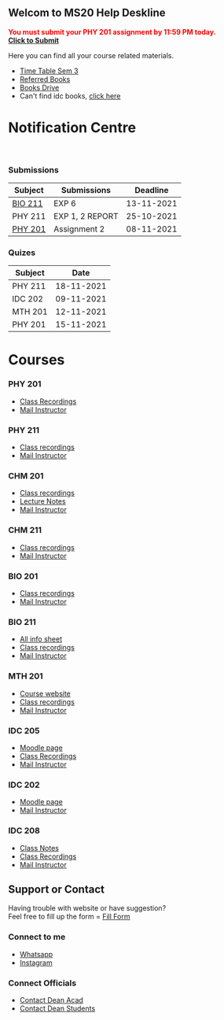 <head>
<link rel="apple-touch-icon" sizes="180x180" href="/apple-touch-icon.png">
<link rel="icon" type="image/png" sizes="32x32" href="/favicon-32x32.png">
<link rel="icon" type="image/png" sizes="16x16" href="/favicon-16x16.png">
<link rel="manifest" href="/site.webmanifest">
<link rel="mask-icon" href="/safari-pinned-tab.svg" color="#5bbad5">
<meta name="msapplication-TileColor" content="#da532c">
<meta name="theme-color" content="#ffffff">
</head>




## Welcom to MS20 Help Deskline

<strong style="color :red; ">You must submit your PHY 201 assignment by 11:59 PM today. <br>
[Click to Submit](https://web.iisermohali.ac.in/moodle/mod/assign/view.php?id=12697) </strong> <br>

Here you can find all your course related materials.

* [Time Table Sem 3](https://drive.google.com/file/d/1QaLe_aH47vuN6kEFl3Mvld6QKMGEsUT6/view?usp=sharing)
* [Referred Books](https://rajeshpotlia.github.io/Referred-Books/)
* [Books Drive](https://drive.google.com/folderview?id=1g--vKXs8g3blDSU-M3UYjm5_L3I_NKv6)
* Can't  find idc books, [click here](https://drive.google.com/folderview?id=1fyig2Kw5QiYM-US_HnjR_f_8aKJS_lf-)


# Notification Centre
<strong style="color :red; "></strong> <br>
<strong style="color :red; "></strong>

### Submissions

|  Subject                                                                                        |  Submissions                   |   Deadline    |
| ----------------------------------------------------------------------------------------------- | -------------                  | ------------- |
|[BIO 211](https://classroom.google.com/u/0/c/NDAwNjA4NDc0MTg1/a/NDE3NTM1MzEyMDY2/details)        |   EXP 6                        | 13-11-2021    |
| PHY 211                                                                                         |      EXP 1, 2 REPORT           | 25-10-2021    |
| [PHY 201](https://web.iisermohali.ac.in/moodle/mod/assign/view.php?id=12697)                    |  Assignment 2                  | 08-11-2021    |


### Quizes

|  Subject                |             Date                 |
|-------------------------|----------------------------------|
|    PHY 211              |             18-11-2021           |
|    IDC 202              |             09-11-2021           |
|    MTH 201              |             12-11-2021           |
|    PHY 201              |             15-11-2021           |



# Courses

### PHY 201
* [Class Recordings](https://www.youtube.com/playlist?list=PLFcOcw2zQTp5kfTwfj67qQ1JLAjuqrQaz)
* <a href = "mailto:	kinjalk@iisermohali.ac.in?subject = Feedback&body = Message"> Mail Instructor </a>

### PHY 211
* [Class recordings](https://www.youtube.com/playlist?list=PLFcOcw2zQTp5xdR8ZZKKdYO50cxyll4zs)
* <a href = "mailto:skgoyal@iisermohali.ac.in?subject = Feedback&body = Message"> Mail Instructor </a>

### CHM 201
* [Class recordings](https://www.youtube.com/playlist?list=PLFcOcw2zQTp4Xhf29QydvdCdfkvkMHLyx)
* [Lecture Notes](https://drive.google.com/drive/folders/1Qv_xoBOTRZkuGpQj26HOZJicqHFnFlxS?usp=sharing)
* <a href = "mailto:jgeorge@iisermohali.ac.in?subject = Feedback&body = Message"> Mail Instructor </a>

### CHM 211
* [Class recordings](https://youtube.com/playlist?list=PLFcOcw2zQTp4JXktZCTXuWdhNAEosYt65)
* <a href = "mailto:samrat@iisermohali.ac.in?subject = Feedback&body = Message"> Mail Instructor </a>  

### BIO 201
* [Class recordings](https://youtube.com/playlist?list=PLFcOcw2zQTp7EK5McfkTSU1RpYyi6ol_C)
* <a href = "mailto:rhitoban@iisermohali.ac.in?subject = Feedback&body = Message"> Mail Instructor </a>

### BIO 211
* [All info sheet](https://docs.google.com/spreadsheets/d/1R4cYy2i8FCsIOIsLwWcLcrHsdTChavAe/edit#gid=2146736409)
* [Class recordings](https://youtube.com/playlist?list=PLFcOcw2zQTp40S6ChVpuJEzpO1q4GO4FI)
* <a href = "mailto:prasad@iisermohali.ac.in?subject = Feedback&body = Message"> Mail Instructor </a>
  
### MTH 201
* [Course website](https://sejdm.github.io/mth201/assignments.html)
* [Class recordings](https://youtube.com/playlist?list=PLFcOcw2zQTp7KJUA6SmCwgmPyhFvlhNPt)
* <a href = "mailto:shane@iisermohali.ac.in?subject = Feedback&body = Message"> Mail Instructor </a>

### IDC 205
* [Moodle page](https://web.iisermohali.ac.in/moodle/course/view.php?id=772)
* [Class Recordings](https://youtube.com/playlist?list=PLFcOcw2zQTp7qmrT0AHTe_mNwqgr8MYt0)
* <a href = "mailto:ravisri@iisermohali.ac.in?subject = Feedback&body = Message"> Mail Instructor </a>

### IDC 202
* [Moodle page](https://web.iisermohali.ac.in/moodle/course/view.php?id=799)
* <a href = "mailto:rpotlia11@gmail.com?subject = Feedback&body = Message"> Mail Instructor </a>
  
### IDC 208
* [Class Notes](https://drive.google.com/drive/folders/1RVQg9XB32bU5tuE8qwxXKaVHjKQdzsly?usp=sharing)
* [Class Recordings](https://drive.google.com/drive/folders/1of3-oks6Hh9codGRnDqENm2Of0mez2pB?usp=sharing)
* <a href = "mailto:rpotlia11@gmail.com?subject = Feedback&body = Message"> Mail Instructor </a>
  
## Support or Contact

Having trouble with website or have suggestion? 
  <br>
Feel free to fill up the form = [Fill Form](https://forms.gle/Xdtgi1NkuUxufk8X8)
### Connect to me 
* [Whatsapp](https://wa.me/918684899023/?text=Hii)
* [Instagram](https://www.instagram.com/rajesh_potlia/)
### Connect Officials
* <a href = "mailto:deanacad@iisermohali.ac.in?subject = Feedback&body = Message"> Contact Dean Acad </a>
* <a href = "mailto:deanstudents@iisermohali.ac.in?subject = Feedback&body = Message"> Contact Dean Students </a>

